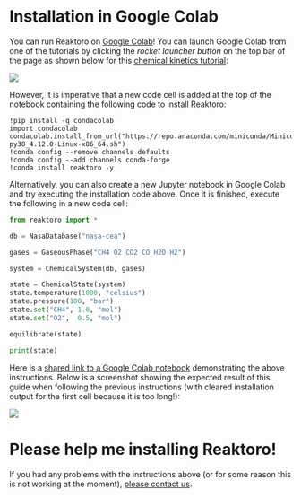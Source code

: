 # Installation in Google Colab

You can run Reaktoro on [Google Colab](https://colab.research.google.com/)! You can launch Google Colab from one of the tutorials by clicking the *rocket launcher button* on the top bar of the page as shown below for this [chemical kinetics tutorial](../tutorials/kinetics/kinetics-minerals-using-palandri-kharaka-model.ipynb):

![](../images/reaktoro-in-google-colab-launcher-button.png)

However, it is imperative that a new code cell is added at the top of the notebook containing the following code to install Reaktoro:

~~~
!pip install -q condacolab
import condacolab
condacolab.install_from_url("https://repo.anaconda.com/miniconda/Miniconda3-py38_4.12.0-Linux-x86_64.sh")
!conda config --remove channels defaults
!conda config --add channels conda-forge
!conda install reaktoro -y
~~~

Alternatively, you can also create a new Jupyter notebook in Google Colab and try executing the installation code above. Once it is finished, execute the following in a new code cell:

~~~python
from reaktoro import *

db = NasaDatabase("nasa-cea")

gases = GaseousPhase("CH4 O2 CO2 CO H2O H2")

system = ChemicalSystem(db, gases)

state = ChemicalState(system)
state.temperature(1000, "celsius")
state.pressure(100, "bar")
state.set("CH4", 1.0, "mol")
state.set("O2",  0.5, "mol")

equilibrate(state)

print(state)
~~~

Here is a [shared link to a Google Colab notebook](https://colab.research.google.com/drive/13UsI3Tj0ZRX6ea8_xoezry6mO0Ghq-vV?usp=sharing) demonstrating the above instructions. Below is a screenshot showing the expected result of this guide when following the previous instructions (with cleared installation output for the first cell because it is too long!):

![](../images/reaktoro-in-google-colab.png)

# Please help me installing Reaktoro!

If you had any problems with the instructions above (or for some reason this is not working at the moment), [please contact us](mailto:allan.leal@erdw.ethz.ch).
